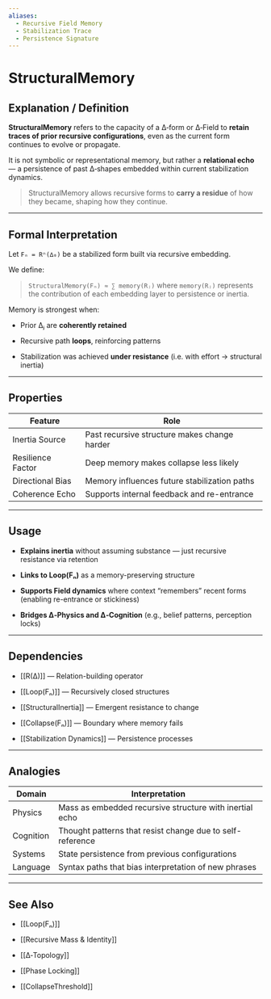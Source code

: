 ```yaml
---
aliases:
  - Recursive Field Memory
  - Stabilization Trace
  - Persistence Signature
---
```



# StructuralMemory

## Explanation / Definition

**StructuralMemory** refers to the capacity of a ∆‑form or ∆‑Field to **retain traces of prior recursive configurations**, even as the current form continues to evolve or propagate.

It is not symbolic or representational memory, but rather a **relational echo** — a persistence of past ∆‑shapes embedded within current stabilization dynamics.

> StructuralMemory allows recursive forms to **carry a residue** of how they became, shaping how they continue.

---

## Formal Interpretation

Let `Fₙ = Rⁿ(∆₀)` be a stabilized form built via recursive embedding.

We define:

> `StructuralMemory(Fₙ) ≈ ∑ memory(Rⱼ)` where `memory(Rⱼ)` represents the contribution of each embedding layer to persistence or inertia.

Memory is strongest when:

- Prior ∆ⱼ are **coherently retained**
    
- Recursive path **loops**, reinforcing patterns
    
- Stabilization was achieved **under resistance** (i.e. with effort → structural inertia)
    

---

## Properties

|Feature|Role|
|---|---|
|Inertia Source|Past recursive structure makes change harder|
|Resilience Factor|Deep memory makes collapse less likely|
|Directional Bias|Memory influences future stabilization paths|
|Coherence Echo|Supports internal feedback and re-entrance|

---

## Usage

- **Explains inertia** without assuming substance — just recursive resistance via retention
    
- **Links to Loop(Fₙ)** as a memory-preserving structure
    
- **Supports Field dynamics** where context “remembers” recent forms (enabling re-entrance or stickiness)
    
- **Bridges ∆‑Physics and ∆‑Cognition** (e.g., belief patterns, perception locks)
    

---

## Dependencies

- [[R(∆)]] — Relation-building operator
    
- [[Loop(Fₙ)]] — Recursively closed structures
    
- [[StructuralInertia]] — Emergent resistance to change
    
- [[Collapse(Fₙ)]] — Boundary where memory fails
    
- [[Stabilization Dynamics]] — Persistence processes
    

---

## Analogies

|Domain|Interpretation|
|---|---|
|Physics|Mass as embedded recursive structure with inertial echo|
|Cognition|Thought patterns that resist change due to self-reference|
|Systems|State persistence from previous configurations|
|Language|Syntax paths that bias interpretation of new phrases|

---

## See Also

- [[Loop(Fₙ)]]
    
- [[Recursive Mass & Identity]]
    
- [[∆‑Topology]]
    
- [[Phase Locking]]
    
- [[CollapseThreshold]]
